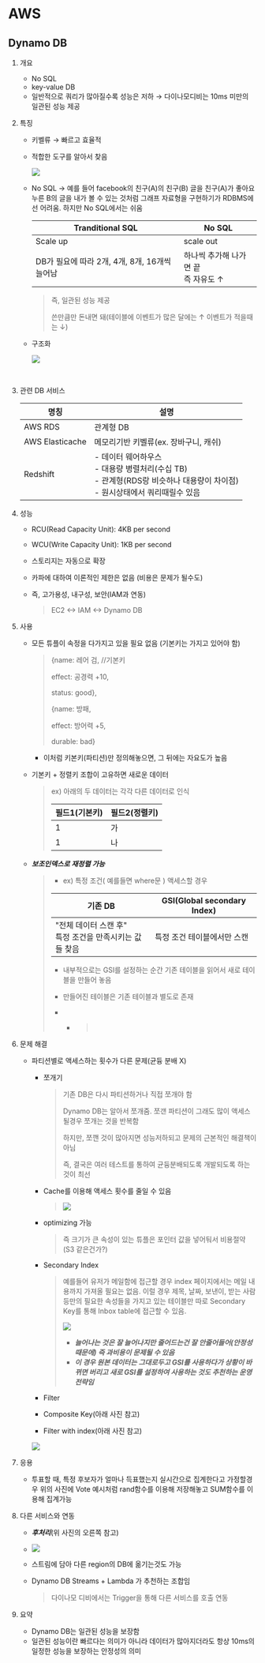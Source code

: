 # AWS



## Dynamo DB

1. 개요

   - No SQL
   - key-value DB
   - 일반적으로 쿼리가 많아질수록 성능은 저하 → 다이나모디비는 10ms 미만의 일관된 성능 제공

2. 특징

   - 키벨류 → 빠르고 효율적

   - 적합한 도구를 알아서 찾음

     ![](https://postfiles.pstatic.net/MjAxODAyMjFfMjUz/MDAxNTE5MjIyNDgzMzEx.wspaJEvvoVdNp69QNzMiuvVsHZqD8OBer8RCR-zF0tsg.nfFKxwHGcbYEl9hUEUNEAWXOuVre1q2hi6xuYOnDJQ0g.JPEG.solwish/image_6998862491519222355313.jpg?type=w773)

   - No SQL → 예를 들어 facebook의 친구(A)의 친구(B) 글을 친구(A)가 좋아요 누른 B의 글을 내가 볼 수 있는 것처럼 그래프 자료형을 구현하기가 RDBMS에선 어려움. 하지만 No SQL에서는 쉬움

     | Tranditional SQL                              | No SQL                                   |
     | --------------------------------------------- | ---------------------------------------- |
     | Scale up                                      | scale out                                |
     | DB가 필요에 따라 2개, 4개, 8개, 16개씩 늘어남 | 하나씩 추가해 나가면 끝<br />즉 자유도 ↑ |

     > 즉, 일관된 성능 제공
     >
     > 쓴만큼만 돈내면 돼(테이블에 이벤트가 많은 달에는 ↑ 이벤트가 적을때는 ↓)

   - 구조화

     ![](https://postfiles.pstatic.net/MjAxODAyMjFfNjIg/MDAxNTE5MjIzNTA0Mjk1.MmEc9Iv2UiHwPIXkb2rpfgRLYY9DcXaFHv4sLf-_XNQg.uD8SGi88C2sl0JUD-7Pa1oAdbpOBgKkWbFFb8JOTKx0g.PNG.solwish/image_7424839651519223477377.png?type=w773)

     ​

3. 관련 DB 서비스

   | 명칭            | 설명                                                         |
   | --------------- | ------------------------------------------------------------ |
   | AWS RDS         | 관계형 DB                                                    |
   | AWS Elasticache | 메모리기반 키벨류(ex. 장바구니, 캐쉬)                        |
   | Redshift        | - 데이터 웨어하우스<br />- 대용량 병렬처리(수십 TB)<br />- 관계형(RDS랑 비슷하나 대용량이 차이점)<br />- 원시상태에서 쿼리때릴수 있음 |

4. 성능

   - RCU(Read Capacity Unit): 4KB per second

   - WCU(Write Capacity Unit): 1KB per second

   - 스토리지는 자동으로 확장

   - 카파에 대하여 이론적인 제한은 없음 (비용은 문제가 될수도)

   - 즉, 고가용성, 내구성, 보안(IAM과 연동)

     > EC2 <-> IAM <-> Dynamo DB

5. 사용

   - 모든 튜플이 속정을 다가지고 있을 필요 없음 (기본키는 가지고 있어야 함)

     > {name: 레어 검, //기본키
     >
     > effect: 공경력 +10,
     >
     > status: good},
     >
     > {name: 방패,
     >
     > effect: 방어력 +5,
     >
     > durable: bad}

     - 이처럼 키본키(파티션)만 정의해놓으면, 그 뒤에는 자요도가 높음

   - 기본키 + 정렬키 조합이 고유하면 새로운 데이터

     > ex) 아래의 두 데이터는 각각 다른 데이터로 인식
     >
     > | 필드1(기본키) | 필드2(정렬키) |
     > | ------------- | ------------- |
     > | 1             | 가            |
     > | 1             | 나            |

   - ***보조인덱스로 재정렬 가능***

     > - ex) 특정 조건( 예를들면 where문 ) 액세스할 경우
     >
     > | 기존 DB                                                      | GSI(Global secondary Index) |
     > | ------------------------------------------------------------ | --------------------------- |
     > | "전체 데이터 스캔 후" <br />특정 조건을 만족시키는 값들 찾음 | 특정 조건 테이블에서만 스캔 |
     >
     > - 내부적으로는 GSI를 설정하는 순간 기존 테이블을 읽어서 새로 테이블을 만들어 놓음
     >
     > - 만들어진 테이블은 기존 테이블과 별도로 존재
     >
     > - - > ​

6. 문제 해결

   - 파티션별로 액세스하는 횟수가 다른 문제(균듕 분배 X)

     - 쪼개기

       > 기존 DB은 다시 파티션하거나 직접 쪼개야 함
       >
       > Dynamo DB는 알아서 쪼개줌. 쪼갠 파티션이 그래도 많이 액세스 될경우 쪼개는 것을 반복함
       >
       > 하지만, 쪼깬 것이 많아지면 성능저하되고 문제의 근본적인 해결책이 아님
       >
       > 즉, 결국은 여러 테스트를 통하여 균듕분배되도록 개발되도록 하는 것이 최선

     - Cache를 이용해 액세스 횟수를 줄일 수 있음

       > ![](https://postfiles.pstatic.net/MjAxODAyMjJfMTQ5/MDAxNTE5MjI2MjMyNDc3.d22u0Bi8q6Ap1ktNJBevVflSn5FvyS4t7oLHiFfUt48g.1dSLbx82bpbtwZlfzf7qnyJsxSHdlbCN7Y1Lg2MHFbIg.PNG.solwish/5.png?type=w773)

     - optimizing 가능

       > 즉 크기가 큰 속성이 있는 튜플은 포인터 값을 넣어둬서 비용절약(S3 같은건가?)

     - Secondary Index

       > 예를들어 유저가 메일함에 접근할 경우 index 페이지에서는 메일 내용까지 가져올 필요는 없음. 이럴 경우 제목, 날짜, 보낸이, 받는 사람 등만의 필요한 속성들을 가지고 있는 테이블만 따로 Secondary Key를 통해 Inbox table에 접근할 수 있음.
       >
       > ![](https://postfiles.pstatic.net/MjAxODAyMjJfMiAg/MDAxNTE5MjI1MzAyNjk0.abbTv07lUX5631bCgqb3AEB-KQ9gDZUmsqrbxfW1O6gg.uKgKoxoYovaAM5-DMHphSZLDCQe7mtpZZqajWBSK2rkg.PNG.solwish/4.png?type=w773)
       >
       > - ***늘어나는 것은 잘 늘어나지만 줄어드는건 잘 안줄어들어(안정성 때문에) 즉 과비용이 문제될 수 있음***
       > - ***이 경우 원본 데이터는 그대로두고 GSI를 사용하다가 상황이 바뀌면 버리고 새로 GSI를 설정하여 사용하는 것도 추천하는 운영 전략임***

     - Filter


     - Composite Key(아래 사진 참고)
     - Filter with index(아래 사진 참고)

     ![](https://postfiles.pstatic.net/MjAxODAyMjJfMTA3/MDAxNTE5MjI2NzQyMDQ5.8EEbtFqFjak4moxrzJ_pHiPvgfsB8nd2jcCpWTCx7EYg.LEDagvfU0RTdojpoxlfy3ecLBtb5tkSARQT-DWw2R5Eg.JPEG.solwish/image_741743751519226711167.jpg?type=w773)

7. 응용

   - 투표할 때, 특정 후보자가 얼마나 득표했는지 실시간으로 집계한다고 가정할경우
     위의 사진에 Vote 예시처럼 rand함수를 이용해 저장해놓고 SUM함수를 이용해 집계가능

8. 다른 서비스와 연동

   - ***후처리***(위 사진의 오른쪽 참고)

   - ![](https://postfiles.pstatic.net/MjAxODAyMjFfMyAg/MDAxNTE5MjIyNTYzMDU1.RHHubIJDyMC1w3WRCx7jxyTlGH8pW1-NhBFBq00J9FYg.DXlnMXNrgfZYYuhGbeFRHc0SQXRm3LG0xvfy8xsGsc0g.JPEG.solwish/image_9689486941519222355311.jpg?type=w773)

   - 스트림에 담아 다른 region의 DB에 옮기는것도 가능

   - Dynamo DB Streams + Lambda 가 추천하는 조합임

     > 다이나모 디비에서는 Trigger을 통해 다른 서비스를 호출 연동

9. 요약

   - Dynamo DB는 일관된 성능을 보장함
   - 일관된 성능이란 빠르다는 의미가 아니라 데이터가 많아지더라도 항상 10ms의 일정한 성능을 보장하는 안정성의 의미







